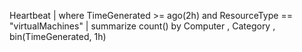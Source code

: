 Heartbeat
| where TimeGenerated >= ago(2h) and ResourceType == "virtualMachines"
| summarize count() by Computer , Category , bin(TimeGenerated, 1h)
